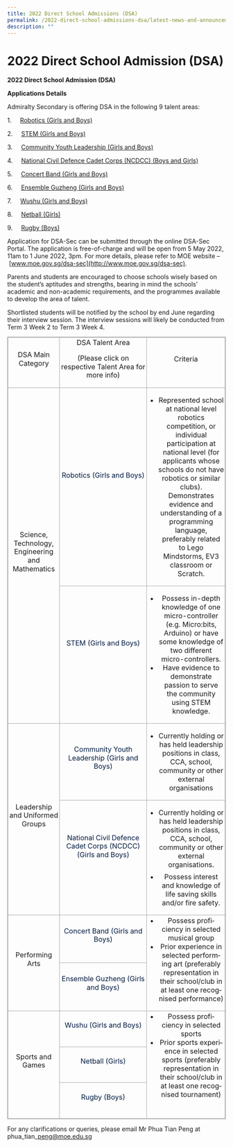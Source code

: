 ```yaml
---
title: 2022 Direct School Admissions (DSA)
permalink: /2022-direct-school-admissions-dsa/latest-news-and-announcements/permalink/
description: ""
---
```

2022 Direct School Admission (DSA)
==================================

**2022 Direct School Admission (DSA)**

**Applications Details**

Admiralty Secondary is offering DSA in the following 9 talent areas:  

1.     [Robotics (Girls and Boys)](https://admiraltysec.moe.edu.sg/student-development-n-learning-for-life-program/co-curricular-activities-cca/club-n-society/robotics-club)

2.     [STEM (Girls and Boys)](https://admiraltysec.moe.edu.sg/academic-curriculum-n-applied-learning-program/applied-learning-program)

3.     [Community Youth Leadership (Girls and Boys)](https://admiraltysec.moe.edu.sg/student-development-n-learning-for-life-program/learning-for-life-program)

4.     [National Civil Defence Cadet Corps (NCDCC) (Boys and Girls)](https://admiraltysec.moe.edu.sg/student-development-n-learning-for-life-program/co-curricular-activities-cca/uniform-groups/national-civil-defence-cadet-corps)

5.     [Concert Band (Girls and Boys)](https://admiraltysec.moe.edu.sg/student-development-n-learning-for-life-program/co-curricular-activities-cca/performing-arts/concert-band)

6.     [Ensemble Guzheng (Girls and Boys)](https://admiraltysec.moe.edu.sg/student-development-n-learning-for-life-program/co-curricular-activities-cca/performing-arts/guzheng-ensemble)

7.     [Wushu (Girls and Boys)](https://admiraltysec.moe.edu.sg/student-development-n-learning-for-life-program/co-curricular-activities-cca/sports/wushu)

8.     [Netball (Girls)](https://admiraltysec.moe.edu.sg/student-development-n-learning-for-life-program/co-curricular-activities-cca/sports/netball)

9.     [Rugby (Boys)](https://admiraltysec.moe.edu.sg/student-development-n-learning-for-life-program/co-curricular-activities-cca/sports/rugby)

[](https://www.moe.gov.sg/dsa-sec)

Application for DSA-Sec can be submitted through the online DSA-Sec Portal. The application is free-of-charge and will be open from 5 May 2022, 11am to 1 June 2022, 3pm. For more details, please refer to MOE website – [www.moe.gov.sg/dsa-sec](http://www.moe.gov.sg/dsa-sec).

Parents and students are encouraged to choose schools wisely based on the student’s aptitudes and strengths, bearing in mind the schools’ academic and non-academic requirements, and the programmes available to develop the area of talent.

Shortlisted students will be notified by the school by end June regarding their interview session. The interview sessions will likely be conducted from Term 3 Week 2 to Term 3 Week 4.

<table class="ive_eobj_center iveo_table ives_tab_simple3" width="623" style="margin: auto; outline: 0px; padding: 0px; border-collapse: collapse; clear: both; border: 1px solid rgb(170, 170, 170);"><tbody class="" style="margin: 0px; outline: 0px; padding: 0px;"><tr class="" style="margin: 0px; outline: 0px; padding: 0px;"><td width="128" class="" style="margin: 0px; outline: 0px; padding: 2px; text-align: center; border: 1px solid rgb(170, 170, 170);"><p class="" style="margin: 0px 0px 1em; outline: 0px; padding: 0px; line-height: 19.6px;">DSA Main Category</p></td><td width="285" class="" style="margin: 0px; outline: 0px; padding: 2px; text-align: center; border: 1px solid rgb(170, 170, 170);"><p class="" style="margin: 0px 0px 1em; outline: 0px; padding: 0px; line-height: 19.6px;">DSA Talent Area</p><p class="" style="margin: 0px 0px 1em; outline: 0px; padding: 0px; line-height: 19.6px;">(Please click on respective Talent Area for more info)</p></td><td width="210" class="" style="margin: 0px; outline: 0px; padding: 2px; text-align: center; border: 1px solid rgb(170, 170, 170);"><p class="" style="margin: 0px 0px 1em; outline: 0px; padding: 0px; line-height: 19.6px;">Criteria</p></td></tr><tr class="" style="margin: 0px; outline: 0px; padding: 0px;"><td width="128" rowspan="2" class="" style="margin: 0px; outline: 0px; padding: 2px; text-align: center; border: 1px solid rgb(170, 170, 170);"><p class="" style="margin: 0px 0px 1em; outline: 0px; padding: 0px; line-height: 19.6px;">Science, Technology, Engineering and Mathematics</p></td><td width="285" class="" style="margin: 0px; outline: 0px; padding: 2px; text-align: center; border: 1px solid rgb(170, 170, 170);"><p class="" style="margin: 0px 0px 1em; outline: 0px; padding: 0px; line-height: 19.6px;"><span class="" style="margin: 0px; outline: 0px; padding: 0px;"><a href="https://admiraltysec.moe.edu.sg/student-development-n-learning-for-life-program/co-curricular-activities-cca/club-n-society/robotics-club" class="" style="margin: 0px; outline: 0px; padding: 0px; color: rgb(3, 27, 65); text-decoration: none;">Robotics (Girls and Boys)</a></span></p><p class="" style="margin: 0px 0px 1em; outline: 0px; padding: 0px; line-height: 19.6px;"><span class="" style="margin: 0px; outline: 0px; padding: 0px;">&nbsp;</span></p><p class="" style="margin: 0px 0px 1em; outline: 0px; padding: 0px; line-height: 19.6px;"></p></td><td width="210" class="" style="margin: 0px; outline: 0px; padding: 2px; text-align: center; border: 1px solid rgb(170, 170, 170);"><p class="" style="margin: 0px 0px 1em; outline: 0px; padding: 0px; line-height: 19.6px;"></p><ul style="margin: 0px 0px 0.5em 1.5em; outline: 0px; padding: 0px;"><li style="margin: 0px; outline: 0px; padding: 0px;">Represented school at national level robotics competition, or individual participation at national level (for applicants whose schools do not have robotics or similar clubs). Demonstrates evidence and understanding of a programming language, preferably related to Lego Mindstorms, EV3 classroom or Scratch.</li></ul><p style="margin: 0px 0px 1em; outline: 0px; padding: 0px; line-height: 19.6px;"></p></td></tr><tr class="" style="margin: 0px; outline: 0px; padding: 0px;"><td width="285" class="" style="margin: 0px; outline: 0px; padding: 2px; text-align: center; border: 1px solid rgb(170, 170, 170);"><p class="" style="margin: 0px 0px 1em; outline: 0px; padding: 0px; line-height: 19.6px;"><a href="https://admiraltysec.moe.edu.sg/academic-curriculum-n-applied-learning-program/applied-learning-program" class="" style="margin: 0px; outline: 0px; padding: 0px; color: rgb(3, 27, 65); text-decoration: none;">STEM (Girls and Boys)</a></p><p class="" style="margin: 0px 0px 1em; outline: 0px; padding: 0px; line-height: 19.6px;"></p><p class="" style="margin: 0px 0px 1em; outline: 0px; padding: 0px; line-height: 19.6px;"><span class="" style="margin: 0px; outline: 0px; padding: 0px;">&nbsp;</span></p></td><td width="210" class="" style="margin: 0px; outline: 0px; padding: 2px; text-align: center; border: 1px solid rgb(170, 170, 170);"><p class="" style="margin: 0px 0px 1em; outline: 0px; padding: 0px; line-height: 19.6px;"></p><ul style="margin: 0px 0px 0.5em 1.5em; outline: 0px; padding: 0px;"><li style="margin: 0px; outline: 0px; padding: 0px;">Possess in-depth knowledge of one micro-controller (e.g. Micro:bits, Arduino) or have some knowledge of two different micro-controllers.</li><li style="margin: 0px; outline: 0px; padding: 0px;">Have evidence to demonstrate passion to serve the community using STEM knowledge.</li></ul><p style="margin: 0px 0px 1em; outline: 0px; padding: 0px; line-height: 19.6px;"></p></td></tr><tr class="" style="margin: 0px; outline: 0px; padding: 0px;"><td width="128" rowspan="2" class="" style="margin: 0px; outline: 0px; padding: 2px; text-align: center; border: 1px solid rgb(170, 170, 170);"><p class="" style="margin: 0px 0px 1em; outline: 0px; padding: 0px; line-height: 19.6px;">Leadership and Uniformed Groups</p></td><td width="285" class="" style="margin: 0px; outline: 0px; padding: 2px; text-align: center; border: 1px solid rgb(170, 170, 170);"><p class="" style="margin: 0px 0px 1em; outline: 0px; padding: 0px; line-height: 19.6px;"><span class="" style="margin: 0px; outline: 0px; padding: 0px;"><a href="https://admiraltysec.moe.edu.sg/student-development-n-learning-for-life-program/learning-for-life-program" class="" style="margin: 0px; outline: 0px; padding: 0px; color: rgb(3, 27, 65); text-decoration: none;">Community Youth Leadership (Girls and Boys)</a></span></p><p class="" style="margin: 0px 0px 1em; outline: 0px; padding: 0px; line-height: 19.6px;"></p></td><td width="210" class="" style="margin: 0px; outline: 0px; padding: 2px; text-align: center; border: 1px solid rgb(170, 170, 170);"><p class="" style="margin: 0px 0px 1em; outline: 0px; padding: 0px; line-height: 19.6px;"></p><ul style="margin: 0px 0px 0.5em 1.5em; outline: 0px; padding: 0px;"><li style="margin: 0px; outline: 0px; padding: 0px;">Currently holding or has held leadership positions in class, CCA, school, community or other external organisations</li></ul><p style="margin: 0px 0px 1em; outline: 0px; padding: 0px; line-height: 19.6px;"></p><p class="" style="margin: 0px 0px 1em; outline: 0px; padding: 0px; line-height: 19.6px;"></p></td></tr><tr class="" style="margin: 0px; outline: 0px; padding: 0px;"><td width="285" class="" style="margin: 0px; outline: 0px; padding: 2px; text-align: center; border: 1px solid rgb(170, 170, 170);"><p class="" style="margin: 0px 0px 1em; outline: 0px; padding: 0px; line-height: 19.6px;"><span class="" style="margin: 0px; outline: 0px; padding: 0px;"><a href="https://admiraltysec.moe.edu.sg/student-development-n-learning-for-life-program/co-curricular-activities-cca/uniform-groups/national-civil-defence-cadet-corps" class="" style="margin: 0px; outline: 0px; padding: 0px; color: rgb(3, 27, 65); text-decoration: none;">National Civil Defence Cadet Corps (NCDCC) (Girls and Boys)</a></span></p><p class="" style="margin: 0px 0px 1em; outline: 0px; padding: 0px; line-height: 19.6px;"><span class="" style="margin: 0px; outline: 0px; padding: 0px;">&nbsp;</span></p></td><td width="210" class="" style="margin: 0px; outline: 0px; padding: 2px; text-align: center; border: 1px solid rgb(170, 170, 170);"><p class="" style="margin: 0px 0px 1em; outline: 0px; padding: 0px; line-height: 19.6px;"></p><ul style="margin: 0px 0px 0.5em 1.5em; outline: 0px; padding: 0px;"><li style="margin: 0px; outline: 0px; padding: 0px;">Currently holding or has held leadership positions in class, CCA, school, community or other external organisations.</li></ul><ul style="margin: 0px 0px 0.5em 1.5em; outline: 0px; padding: 0px;"><li style="margin: 0px; outline: 0px; padding: 0px;">Possess interest and knowledge of life saving skills and/or fire safety.</li></ul><p style="margin: 0px 0px 1em; outline: 0px; padding: 0px; line-height: 19.6px;"></p><p class="" style="margin: 0px 0px 1em; outline: 0px; padding: 0px; line-height: 19.6px;"></p></td></tr><tr class="" style="margin: 0px; outline: 0px; padding: 0px;"><td width="128" rowspan="2" class="" style="margin: 0px; outline: 0px; padding: 2px; text-align: center; border: 1px solid rgb(170, 170, 170);"><p class="" style="margin: 0px 0px 1em; outline: 0px; padding: 0px; line-height: 19.6px;">Performing Arts</p></td><td width="285" class="" style="margin: 0px; outline: 0px; padding: 2px; text-align: center; border: 1px solid rgb(170, 170, 170);"><p class="" style="margin: 0px 0px 1em; outline: 0px; padding: 0px; line-height: 19.6px;"><span class="" style="margin: 0px; outline: 0px; padding: 0px;"><a href="https://admiraltysec.moe.edu.sg/student-development-n-learning-for-life-program/co-curricular-activities-cca/performing-arts/concert-band" class="" style="margin: 0px; outline: 0px; padding: 0px; color: rgb(3, 27, 65); text-decoration: none;">Concert Band (Girls and Boys)</a></span></p><p class="" style="margin: 0px 0px 1em; outline: 0px; padding: 0px; line-height: 19.6px;"></p></td><td width="210" rowspan="2" class="" style="margin: 0px; outline: 0px; padding: 2px; text-align: center; border: 1px solid rgb(170, 170, 170);"><ul type="disc" class="" style="margin: 0px 0px 0.5em 1.5em; outline: 0px; padding: 0px;"><li class="" style="margin: 0px; outline: 0px; padding: 0px;"><span lang="EN-SG" class="" style="margin: 0px; outline: 0px; padding: 0px;">Possess proficiency in selected musical group</span></li><li class="" style="margin: 0px; outline: 0px; padding: 0px;"><span lang="EN-SG" class="" style="margin: 0px; outline: 0px; padding: 0px;">Prior experience in selected performing art (preferably representation in their school/club in at least one recognised performance)</span></li></ul><p class="" style="margin: 0px 0px 1em; outline: 0px; padding: 0px; line-height: 19.6px;"></p></td></tr><tr class="" style="margin: 0px; outline: 0px; padding: 0px;"><td width="285" class="" style="margin: 0px; outline: 0px; padding: 2px; text-align: center; border: 1px solid rgb(170, 170, 170);"><p class="" style="margin: 0px 0px 1em; outline: 0px; padding: 0px; line-height: 19.6px;"><span class="" style="margin: 0px; outline: 0px; padding: 0px;"><a href="https://admiraltysec.moe.edu.sg/student-development-n-learning-for-life-program/co-curricular-activities-cca/performing-arts/guzheng-ensemble" class="" style="margin: 0px; outline: 0px; padding: 0px; color: rgb(3, 27, 65); text-decoration: none;">Ensemble Guzheng (Girls and Boys)</a></span></p><p class="" style="margin: 0px 0px 1em; outline: 0px; padding: 0px; line-height: 19.6px;"></p></td></tr><tr class="" style="margin: 0px; outline: 0px; padding: 0px;"><td width="128" rowspan="3" class="" style="margin: 0px; outline: 0px; padding: 2px; text-align: center; border: 1px solid rgb(170, 170, 170);"><p class="" style="margin: 0px 0px 1em; outline: 0px; padding: 0px; line-height: 19.6px;">Sports and Games</p></td><td width="285" class="" style="margin: 0px; outline: 0px; padding: 2px; text-align: center; border: 1px solid rgb(170, 170, 170);"><p class="" style="margin: 0px 0px 1em; outline: 0px; padding: 0px; line-height: 19.6px;"><span class="" style="margin: 0px; outline: 0px; padding: 0px;"><a href="https://admiraltysec.moe.edu.sg/student-development-n-learning-for-life-program/co-curricular-activities-cca/sports/wushu" class="" style="margin: 0px; outline: 0px; padding: 0px; color: rgb(3, 27, 65); text-decoration: none;">Wushu (Girls and Boys)</a></span></p><p class="" style="margin: 0px 0px 1em; outline: 0px; padding: 0px; line-height: 19.6px;"></p></td><td width="210" rowspan="3" class="" style="margin: 0px; outline: 0px; padding: 2px; text-align: center; border: 1px solid rgb(170, 170, 170);"><ul type="disc" class="" style="margin: 0px 0px 0.5em 1.5em; outline: 0px; padding: 0px;"><li class="" style="margin: 0px; outline: 0px; padding: 0px;"><span lang="EN-SG" class="" style="margin: 0px; outline: 0px; padding: 0px;">Possess proficiency in selected sports</span></li><li class="" style="margin: 0px; outline: 0px; padding: 0px;"><span lang="EN-SG" class="" style="margin: 0px; outline: 0px; padding: 0px;">Prior sports experience in selected sports (preferably representation in their school/club in at least one recognised tournament)</span></li></ul><p class="" style="margin: 0px 0px 1em; outline: 0px; padding: 0px; line-height: 19.6px;"><span lang="EN-SG" class="" style="margin: 0px; outline: 0px; padding: 0px;">&nbsp;</span></p></td></tr><tr class="" style="margin: 0px; outline: 0px; padding: 0px;"><td width="285" class="" style="margin: 0px; outline: 0px; padding: 2px; text-align: center; border: 1px solid rgb(170, 170, 170);"><p class="" style="margin: 0px 0px 1em; outline: 0px; padding: 0px; line-height: 19.6px;"><span class="" style="margin: 0px; outline: 0px; padding: 0px;"><a href="https://admiraltysec.moe.edu.sg/student-development-n-learning-for-life-program/co-curricular-activities-cca/sports/netball" class="" style="margin: 0px; outline: 0px; padding: 0px; color: rgb(3, 27, 65); text-decoration: none;">Netball (Girls)</a></span></p><p class="" style="margin: 0px 0px 1em; outline: 0px; padding: 0px; line-height: 19.6px;"></p></td></tr><tr class="" style="margin: 0px; outline: 0px; padding: 0px;"><td width="285" class="" style="margin: 0px; outline: 0px; padding: 2px; text-align: center; border: 1px solid rgb(170, 170, 170);"><p class="" style="margin: 0px 0px 1em; outline: 0px; padding: 0px; line-height: 19.6px;"><span class="" style="margin: 0px; outline: 0px; padding: 0px;"><a href="https://admiraltysec.moe.edu.sg/student-development-n-learning-for-life-program/co-curricular-activities-cca/sports/rugby" class="" style="margin: 0px; outline: 0px; padding: 0px; color: rgb(3, 27, 65); text-decoration: none;">Rugby (Boys)</a></span></p><p class="" style="margin: 0px 0px 1em; outline: 0px; padding: 0px; line-height: 19.6px;"></p></td></tr></tbody></table>

For any clarifications or queries, please email Mr Phua Tian Peng at phua\_tian\_peng@moe.edu.sg